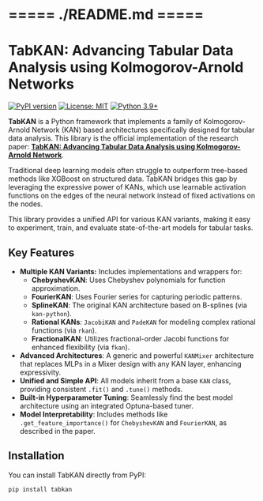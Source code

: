 # ===== ./README.md =====
# TabKAN: Advancing Tabular Data Analysis using Kolmogorov-Arnold Networks

[![PyPI version](https://badge.fury.io/py/tabkan.svg)](https://badge.fury.io/py/tabkan)
[![License: MIT](https://img.shields.io/badge/License-MIT-yellow.svg)](https://opensource.org/licenses/MIT)
[![Python 3.9+](https://img.shields.io/badge/python-3.9+-blue.svg)](https://www.python.org/downloads/release/python-390/)

**TabKAN** is a Python framework that implements a family of Kolmogorov-Arnold Network (KAN) based architectures specifically designed for tabular data analysis. This library is the official implementation of the research paper: [**TabKAN: Advancing Tabular Data Analysis using Kolmogorov-Arnold Network**](http://bit.ly/3RFZfwh).

Traditional deep learning models often struggle to outperform tree-based methods like XGBoost on structured data. TabKAN bridges this gap by leveraging the expressive power of KANs, which use learnable activation functions on the edges of the neural network instead of fixed activations on the nodes.

This library provides a unified API for various KAN variants, making it easy to experiment, train, and evaluate state-of-the-art models for tabular tasks.

## Key Features

- **Multiple KAN Variants:** Includes implementations and wrappers for:
  - **ChebyshevKAN**: Uses Chebyshev polynomials for function approximation.
  - **FourierKAN**: Uses Fourier series for capturing periodic patterns.
  - **SplineKAN**: The original KAN architecture based on B-splines (via `kan-python`).
  - **Rational KANs**: `JacobiKAN` and `PadeKAN` for modeling complex rational functions (via `rkan`).
  - **FractionalKAN**: Utilizes fractional-order Jacobi functions for enhanced flexibility (via `fkan`).
- **Advanced Architectures**: A generic and powerful `KANMixer` architecture that replaces MLPs in a Mixer design with any KAN layer, enhancing expressivity.
- **Unified and Simple API**: All models inherit from a base `KAN` class, providing consistent `.fit()` and `.tune()` methods.
- **Built-in Hyperparameter Tuning**: Seamlessly find the best model architecture using an integrated Optuna-based tuner.
- **Model Interpretability**: Includes methods like `.get_feature_importance()` for `ChebyshevKAN` and `FourierKAN`, as described in the paper.

## Installation

You can install TabKAN directly from PyPI:
```bash
pip install tabkan